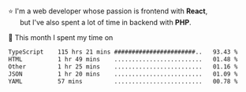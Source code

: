 ⭐ I'm a web developer whose passion is frontend with <b>React</b>,<br/>
&nbsp; &nbsp; &nbsp; but I've also spent a lot of time in backend with <b>PHP</b>.

📅 This month I spent my time on

<!--START_SECTION:waka-->

```txt
TypeScript    115 hrs 21 mins #######################..   93.43 %
HTML          1 hr 49 mins    .........................   01.48 %
Other         1 hr 25 mins    .........................   01.16 %
JSON          1 hr 20 mins    .........................   01.09 %
YAML          57 mins         .........................   00.78 %
```

<!--END_SECTION:waka-->
